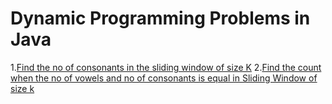 # Dynamic Programming Problems in Java
1.[Find the no of consonants in the sliding window of size K](Consonants.java)
2.[Find the count when the no of vowels and no of consonants is equal in Sliding Window of size k](EqualVC.java)
